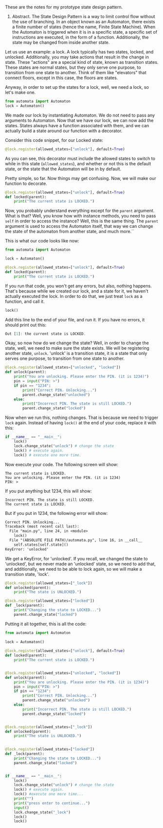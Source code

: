 These are the notes for my prototype state design pattern.

1. Abstract.
The State Design Pattern is a way to limit control flow without the use of branching. In an object known as an Automaton, there exists a finite number of states (hence the name, Finite State Machine). When the Automaton is triggered when it is in a specific state, a specific set of instructions are executed, in the form of a function. Additionally, the state may be changed from inside another state.

Let us use an example: a lock. A lock typically has two states, locked, and unlocked. Additionally, you may take actions that result in the change in state. These "actions" are a special kind of state, known as transition states. These states are normal states, but they only serve one purpose, to transition from one state to another. Think of them like "elevators" that connect floors, except in this case, the floors are states.

Anyway, in order to set up the states for a lock, well, we need a lock, so let's make one.
```py
from automata import Automaton
lock = Automaton()
```

We made our lock by instantiating Automaton. We do not need to pass any arguments to Automaton. 
Now that we have our lock, we can now add the states. States always have a function associated with them, and we can actually build a state around our function with a decorator.

Consider this code snippet, for our Locked state:
```py
@lock.register(allowed_states=["unlock"], default=True)
```
As you can see, this decorator must include the allowed states to switch to while in this state (``allowed_states``), and whether or not this is the default state, or the state that the Automaton will be in by default.

Pretty simple, so far. Now things may get confusing. Now, we will make our function to decorate.
```py
@lock.register(allowed_states=["unlock"], default=True)
def locked(parent):
    print("The current state is LOCKED.")
```
Now, you probably understand everything except for the ``parent`` argument. What is that? Well, you know how with instance methods, you need to pass ``self`` in order to access the instance? Well, this is the same thing. The ``parent`` argument is used to access the Automaton itself, that way we can change the state of the automaton from another state, and much more.``

This is what our code looks like now:
```py
from automata import Automaton

lock = Automaton()

@lock.register(allowed_states=["unlock"], default=True)
def locked(parent):
    print("The current state is LOCKED.")
```
If you run that code, you won't get any errors, but also, nothing happens. That's because while we created our lock, and a state for it, we haven't actually executed the lock. In order to do that, we just treat ``lock`` as a function, and call it.
```py
lock()
```
Add this line to the end of your file, and run it. If you have no errors, it should print out this:
```js
Out [1]: the current state is LOCKED.
```
Okay, so now how do we change the state? Well, in order to change the state, well, we need to make sure the state exists. We will be registering another state, ``unlock``. 'unlock' is a transition state, it is a state that only serves one purpose, to transition from one state to another.

```py
@lock.register(allowed_states=["unlocked", "locked"])
def unlock(parent):
    print("You are unlocking. Please enter the PIN. (it is 1234)")
    pin = input("PIN: >")
    if pin == "1234":
        print("Correct PIN. Unlocking...")
        parent.change_state("unlocked")
    else:
        print("Incorrect PIN. The state is still LOCKED.")
        parent.change_state("locked")
```
Now when we run this, nothing changes. That is because we need to trigger `lock` again. Instead of having `lock()` at the end of your code, replace it with this:
```py
if __name__ == "__main__":
    lock()
    lock.change_state("unlock") # change the state
    lock() # execute again.
    lock() # execute one more time.
```
Now execute your code. The following screen will show:
```
The current state is LOCKED.
You are unlocking. Please enter the PIN. (it is 1234)
PIN: >
```
If you put anything but 1234, this will show:
```
Incorrect PIN. The state is still LOCKED.
The current state is LOCKED.
```
But if you put in 1234, the following error will show:
```diff
Correct PIN. Unlocking...
Traceback (most recent call last):
  File "main.py", line 24, in <module>
    lock()
  File "(ABSOLUTE FILE PATH)/automata.py", line 16, in __call__
    self.states[self.state]()
KeyError: 'unlocked'
```
We get a KeyError, for 'unlocked'. If you recall, we changed the state to 'unlocked', but we never made an 'unlocked' state, so we need to add that, and additionally, we need to be able to lock again, so we will make a transition state, 'lock'.
```py
@lock.register(allowed_states=["_lock"])
def unlocked(parent):
    print("The state is UNLOCKED.")

@lock.register(allowed_states=["locked"])
def _lock(parent):
    print("Changing the state to LOCKED...")
    parent.change_state("locked")
```
Putting it all together, this is all the code:
```py
from automata import Automaton
 
lock = Automaton()
 
@lock.register(allowed_states=["unlock"], default=True)
def locked(parent):
    print("The current state is LOCKED.")


@lock.register(allowed_states=["unlocked", "locked"])
def unlock(parent):
    print("You are unlocking. Please enter the PIN. (it is 1234)")
    pin = input("PIN: >")
    if pin == "1234":
        print("Correct PIN. Unlocking...")
        parent.change_state("unlocked")
    else:
        print("Incorrect PIN. The state is still LOCKED.")
        parent.change_state("locked")


@lock.register(allowed_states=["_lock"])
def unlocked(parent):
    print("The state is UNLOCKED.")
 

@lock.register(allowed_states=["locked"])
def _lock(parent):
    print("Changing the state to LOCKED...")
    parent.change_state("locked")


if __name__ == "__main__":
    lock()
    lock.change_state("unlock") # change the state
    lock() # execute again.
    lock() #execute one more time...
    print("")
    print("press enter to continue...")
    input()
    lock.change_state("_lock")
    lock()
    lock()
```